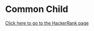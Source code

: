 # Common Child #
[Click here to go to the HackerRank page](https://www.hackerrank.com/challenges/common-child/problem)
